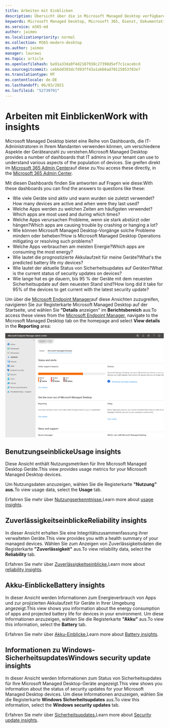 ```yaml
---
title: Arbeiten mit Einblicken
description: Übersicht über die in Microsoft Managed Desktop verfügbaren Einblicke
keywords: Microsoft Managed Desktop, Microsoft 365, Dienst, Dokumentation
ms.service: m365-md
author: jaimeo
ms.localizationpriority: normal
ms.collection: M365-modern-desktop
ms.author: jaimeo
manager: laurawi
ms.topic: article
ms.openlocfilehash: ba91a33da9f4d2187938c27398d5ef7c1cacebcd
ms.sourcegitcommit: cebbdd393dcfd93ff43a1ab66ad70115853f83e7
ms.translationtype: MT
ms.contentlocale: de-DE
ms.lasthandoff: 06/03/2021
ms.locfileid: "52739791"
---
```

# <a name="work-with-insights"></a><span data-ttu-id="5f189-104">Arbeiten mit Einblicken</span><span class="sxs-lookup"><span data-stu-id="5f189-104">Work with insights</span></span>

<span data-ttu-id="5f189-105">Microsoft Managed Desktop bietet eine Reihe von Dashboards, die IT-Administratoren in Ihrem Mandanten verwenden können, um verschiedene Aspekte der Geräteanzahl zu verstehen.</span><span class="sxs-lookup"><span data-stu-id="5f189-105">Microsoft Managed Desktop provides a number of dashboards that IT admins in your tenant can use to understand various aspects of the population of devices.</span></span> <span data-ttu-id="5f189-106">Sie greifen direkt im [Microsoft 365 Admin Center](https://admin.microsoft.com/adminportal/home?previewoff=false#/microsoftmanageddesktop)auf diese zu.</span><span class="sxs-lookup"><span data-stu-id="5f189-106">You access these directly, in the [Microsoft 365 Admin Center](https://admin.microsoft.com/adminportal/home?previewoff=false#/microsoftmanageddesktop).</span></span>

<span data-ttu-id="5f189-107">Mit diesen Dashboards finden Sie antworten auf Fragen wie diese:</span><span class="sxs-lookup"><span data-stu-id="5f189-107">With these dashboards you can find the answers to questions like these:</span></span>

- <span data-ttu-id="5f189-108">Wie viele Geräte sind aktiv und wann wurden sie zuletzt verwendet?</span><span class="sxs-lookup"><span data-stu-id="5f189-108">How many devices are active and when were they last used?</span></span>
- <span data-ttu-id="5f189-109">Welche Apps werden zu welchen Zeiten am häufigsten verwendet?</span><span class="sxs-lookup"><span data-stu-id="5f189-109">Which apps are most used and during which times?</span></span>
- <span data-ttu-id="5f189-110">Welche Apps verursachen Probleme, wenn sie stark abstürzt oder hängen?</span><span class="sxs-lookup"><span data-stu-id="5f189-110">Which apps are causing trouble by crashing or hanging a lot?</span></span>
- <span data-ttu-id="5f189-111">Wie können Microsoft Managed Desktop-Vorgänge solche Probleme mindern oder beheben?</span><span class="sxs-lookup"><span data-stu-id="5f189-111">How is Microsoft Managed Desktop Operations mitigating or resolving such problems?</span></span>
- <span data-ttu-id="5f189-112">Welche Apps verbrauchen am meisten Energie?</span><span class="sxs-lookup"><span data-stu-id="5f189-112">Which apps are consuming the most energy?</span></span>
- <span data-ttu-id="5f189-113">Wie lautet die prognostizierte Akkulaufzeit für meine Geräte?</span><span class="sxs-lookup"><span data-stu-id="5f189-113">What's the predicted battery life my devices?</span></span>
- <span data-ttu-id="5f189-114">Wie lautet der aktuelle Status von Sicherheitsupdates auf Geräten?</span><span class="sxs-lookup"><span data-stu-id="5f189-114">What is the current status of security updates on devices?</span></span>
- <span data-ttu-id="5f189-115">Wie lange hat es ge dauern, bis 95 % der Geräte mit dem neuesten Sicherheitsupdate auf dem neuesten Stand sind?</span><span class="sxs-lookup"><span data-stu-id="5f189-115">How long did it take for 95% of the devices to get current with the latest security update?</span></span>


<span data-ttu-id="5f189-116">Um über die [Microsoft Endpoint Manager](https://endpoint.microsoft.com/)auf diese Ansichten zuzugreifen, navigieren Sie zur Registerkarte Microsoft Managed Desktop auf der Startseite, und wählen Sie **"Details** anzeigen" im **Berichtsbereich** aus:</span><span class="sxs-lookup"><span data-stu-id="5f189-116">To access these views from the [Microsoft Endpoint Manager](https://endpoint.microsoft.com/), navigate to the Microsoft Managed Desktop tab on the homepage and select **View details** in the **Reporting** area:</span></span>


![Admin Center-Hauptseite mit Berichtsbereich unten links und Link "Details anzeigen"](../../media/insights-main.png)


## <a name="usage-insights"></a><span data-ttu-id="5f189-118">Benutzungseinblicke</span><span class="sxs-lookup"><span data-stu-id="5f189-118">Usage insights</span></span>
<span data-ttu-id="5f189-119">Diese Ansicht enthält Nutzungsmetriken für Ihre Microsoft Managed Desktop Geräte.</span><span class="sxs-lookup"><span data-stu-id="5f189-119">This view provides usage metrics for your Microsoft Managed Desktop devices.</span></span> 

<span data-ttu-id="5f189-120">Um Nutzungsdaten anzuzeigen, wählen Sie die Registerkarte **"Nutzung" aus.**</span><span class="sxs-lookup"><span data-stu-id="5f189-120">To view usage data, select the **Usage** tab.</span></span>

<span data-ttu-id="5f189-121">Erfahren Sie mehr über [Nutzungserkenntnisse.](usage-insights.md)</span><span class="sxs-lookup"><span data-stu-id="5f189-121">Learn more about [usage insights](usage-insights.md).</span></span>

## <a name="reliability-insights"></a><span data-ttu-id="5f189-122">Zuverlässigkeitseinblicke</span><span class="sxs-lookup"><span data-stu-id="5f189-122">Reliability insights</span></span>
<span data-ttu-id="5f189-123">In dieser Ansicht erhalten Sie eine Integritätszusammenfassung ihrer verwalteten Geräte.</span><span class="sxs-lookup"><span data-stu-id="5f189-123">This view provides you with a health summary of your managed devices.</span></span> <span data-ttu-id="5f189-124">Wählen Sie zum Anzeigen von Zuverlässigkeitsdaten die Registerkarte **"Zuverlässigkeit"** aus.</span><span class="sxs-lookup"><span data-stu-id="5f189-124">To view reliability data, select the **Reliability** tab.</span></span>

<span data-ttu-id="5f189-125">Erfahren Sie mehr über [Zuverlässigkeitseinblicke.](reliability-insights.md)</span><span class="sxs-lookup"><span data-stu-id="5f189-125">Learn more about [reliability insights](reliability-insights.md).</span></span>

## <a name="battery-insights"></a><span data-ttu-id="5f189-126">Akku-Einblicke</span><span class="sxs-lookup"><span data-stu-id="5f189-126">Battery insights</span></span>
<span data-ttu-id="5f189-127">In dieser Ansicht werden Informationen zum Energieverbrauch von Apps und zur projizierten Akkulaufzeit für Geräte in Ihrer Umgebung angezeigt.</span><span class="sxs-lookup"><span data-stu-id="5f189-127">This view shows you information about the energy consumption of apps and projected battery life for devices in your environment.</span></span> <span data-ttu-id="5f189-128">Um diese Informationen anzuzeigen, wählen Sie die Registerkarte **"Akku"** aus.</span><span class="sxs-lookup"><span data-stu-id="5f189-128">To view this information, select the **Battery** tab.</span></span>

<span data-ttu-id="5f189-129">Erfahren Sie mehr über [Akku-Einblicke.](battery-insights.md)</span><span class="sxs-lookup"><span data-stu-id="5f189-129">Learn more about [Battery insights](battery-insights.md).</span></span>

## <a name="windows-security-update-insights"></a><span data-ttu-id="5f189-130">Informationen zu Windows-Sicherheitsupdates</span><span class="sxs-lookup"><span data-stu-id="5f189-130">Windows security update insights</span></span>
<span data-ttu-id="5f189-131">In dieser Ansicht werden Informationen zum Status von Sicherheitsupdates für Ihre Microsoft Managed Desktop-Geräte angezeigt.</span><span class="sxs-lookup"><span data-stu-id="5f189-131">This view shows you information about the status of security updates for your Microsoft Managed Desktop devices.</span></span> <span data-ttu-id="5f189-132">Um diese Informationen anzuzeigen, wählen Sie die Registerkarte **Windows Sicherheitsupdates** aus.</span><span class="sxs-lookup"><span data-stu-id="5f189-132">To view this information, select the **Windows security updates** tab.</span></span>

<span data-ttu-id="5f189-133">Erfahren Sie mehr über [Sicherheitsupdates.](security-update-insights.md)</span><span class="sxs-lookup"><span data-stu-id="5f189-133">Learn more about [Security update insights](security-update-insights.md).</span></span>
